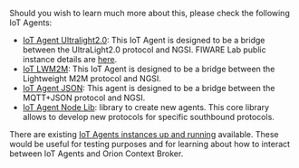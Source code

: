Should you wish to learn much more about this, please check the following IoT Agents:

- [IoT Agent Ultralight2.0](https://github.com/Fiware/iot.IoTagent-UL): This IoT Agent is designed to be a bridge between the UltraLight2.0 protocol and NGSI. FIWARE Lab public instance details are [here](https://catalogue.fiware.org/enablers/backend-device-management-idas/instances). 
- [IoT LWM2M](https://github.com/Fiware/iot.IoTagent-LWM2M): This IoT Agent is designed to be a bridge between the Lightweight M2M protocol and NGSI. 
- [IoT Agent JSON](https://github.com/Fiware/iot.IoTagent-JSON): This agent is designed to be a bridge between the MQTT+JSON protocol and NGSI.
- [IoT Agent Node Lib](https://github.com/Fiware/iot.IoTagent-node-lib): library to create new agents. This core library allows to develop new protocols for specific southbound protocols.

There are existing [IoT Agents instances up and running](https://catalogue.fiware.org/enablers/backend-device-management-idas/instances) available. These would be useful for testing purposes and for learning about how to interact between IoT Agents and Orion Context Broker. 

